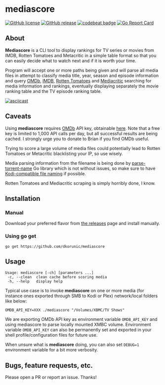 mediascore
===

[![GitHub license](https://img.shields.io/github/license/dkorunic/mediascore.svg)](https://github.com/dkorunic/mediascore/blob/master/LICENSE.txt)
[![GitHub release](https://img.shields.io/github/release/dkorunic/mediascore.svg)](https://github.com/dkorunic/mediascore/releases/latest)
[![codebeat badge](https://codebeat.co/badges/87fae30b-be28-470f-8c45-b49322420a6f)](https://codebeat.co/projects/github-com-dkorunic-mediascore-master)
[![Go Report Card](https://goreportcard.com/badge/github.com/dkorunic/mediascore)](https://goreportcard.com/report/github.com/dkorunic/mediascore)

## About

**Mediascore** is a CLI tool to display rankings for TV series or movies from IMDB, Rotten Tomatoes and Metacritic in a simple table format so that you can easily decide what to watch next and if it is worth your time.

Program will accept one or more paths being given and will parse all media files in attempt to classify media title, year, season and episode information and query [OMDb](https://www.omdbapi.com/), [IMDB](https://www.imdb.com/), [Rotten Tomatoes](https://www.rottentomatoes.com/) and [Mediacritic](https://www.metacritic.com/) searching for media information and rankings, eventually displaying separately the movie ranking table and the TV episode ranking table.

[![asciicast](https://asciinema.org/a/237341.svg)](https://asciinema.org/a/237341)

## Caveats

Using **mediascore** requires [OMDb](https://www.omdbapi.com/) API key, obtainable [here](https://www.omdbapi.com/apikey.aspx). Note that a free key is limited to 1,000 API calls per day, but all successful results are being cached. I strongly urge you to donate to Brian if you find OMDb useful.

Trying to score a large volume of media files could potentially lead to Rotten Tomatoes or Metacritic blacklisting your IP, so use wisely.

Media parsing information from the filename is being done by [parse-torrent-name](https://github.com/middelink/go-parse-torrent-name) Go library which is not without issues, so make sure to have [Kodi-compatible file naming](https://kodi.wiki/view/Naming_video_files) if possible.

Rotten Tomatoes and Mediacritic scraping is simply horribly done, I know.

## Installation

### Manual

Download your preferred flavor from [the releases](https://github.com/dkorunic/mediascore/releases/latest) page and install manually.

### Using go get

```shell
go get https://github.com/dkorunic/mediascore
```

## Usage

```shell
Usage: mediascore [-ch] [parameters ...]
 -c, --clean  clean cache before scoring media
 -h, --help   display help
```

Typical use case is to invoke **mediascore** on one or more media (for instance ones exported through SMB to Kodi or Plex) network/local folders like below:

```shell
OMDB_API_KEY=XXX ./mediascore "/Volumes/XBMC/TV Shows"
```

We are exporting OMDb API key as environment variable `OMDB_API_KEY` and using mediascore to parse locally mounted XMBC volume. Environment variable `OMDB_API_KEY` can also be permanently set and exported in your shell profile/configuration files for future use.

When unsure what is **mediascore** doing, you can also set `DEBUG=1` environment variable for a bit more verbosity.

## Bugs, feature requests, etc.

Please open a PR or report an issue. Thanks!